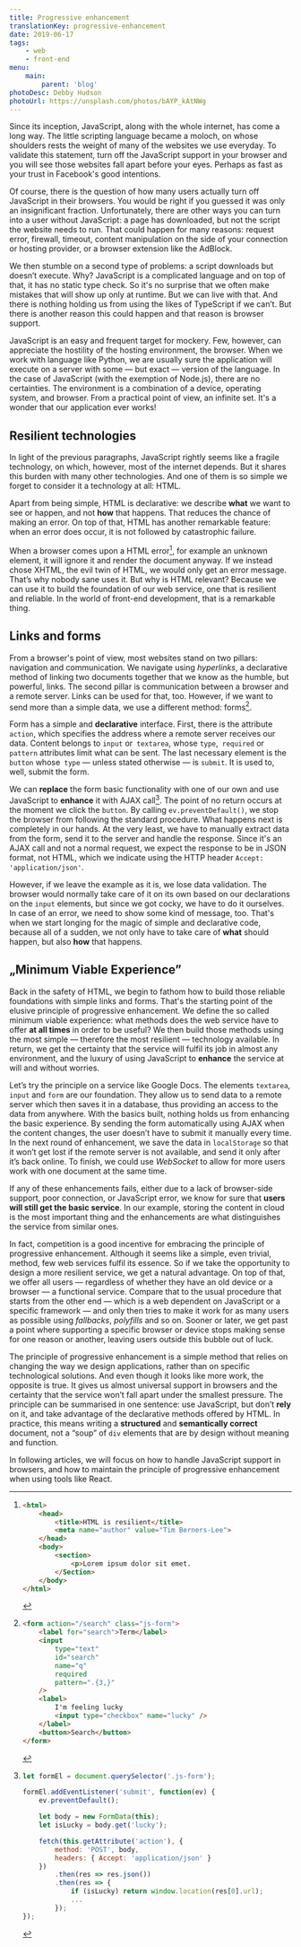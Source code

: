```yaml
---
title: Progressive enhancement
translationKey: progressive-enhancement
date: 2019-06-17
tags:
    - web
    - front-end
menu:
    main:
        parent: 'blog'
photoDesc: Debby Hudson
photoUrl: https://unsplash.com/photos/bAYP_kAtNWg
---
```


Since its inception, JavaScript, along with the whole internet, has come a long way. The little scripting language became a moloch, on whose shoulders rests the weight of many of the websites we use everyday. To validate this statement, turn off the JavaScript support in your browser and you will see those websites fall apart before your eyes. Perhaps as fast as your trust in Facebook's good intentions.

<!--more-->

Of course, there is the question of how many users actually turn off JavaScript in their browsers. You would be right if you guessed it was only an insignificant fraction. Unfortunately, there are other ways you can turn into a user without JavaScript: a page has downloaded, but not the script the website needs to run. That could happen for many reasons: request error, firewall, timeout, content manipulation on the side of your connection or hosting provider, or a browser extension like the AdBlock.

We then stumble on a second type of problems: a script downloads but doesn’t execute. Why? JavaScript is a complicated language and on top of that, it has no static type check. So it's no surprise that we often make mistakes that will show up only at runtime. But we can live with that. And there is nothing holding us from using the likes of TypeScript if we can’t. But there is another reason this could happen and that reason is browser support.

JavaScript is an easy and frequent target for mockery. Few, however, can appreciate the hostility of the hosting environment, the browser. When we work with language like Python, we are usually sure the application will execute on a server with some — but exact — version of the language. In the case of JavaScript (with the exemption of Node.js), there are no certainties. The environment is a combination of a device, operating system, and browser. From a practical point of view, an infinite set. It's a wonder that our application ever works!

## Resilient technologies

In light of the previous paragraphs, JavaScript rightly seems like a fragile technology, on which, however, most of the internet depends. But it shares this burden with many other technologies. And one of them is so simple we forget to consider it a technology at all: HTML.

Apart from being simple, HTML is declarative: we describe **what** we want to see or happen, and not **how** that happens. That reduces the chance of making an error. On top of that, HTML has another remarkable feature: when an error does occur, it is not followed by catastrophic failure.

When a browser comes upon a HTML error[^1], for example an unknown element, it will ignore it and render the document anyway. If we instead chose XHTML, the evil twin of HTML, we would only get an error message. That’s why nobody sane uses it. But why is HTML relevant? Because we can use it to build the foundation of our web service, one that is resilient and reliable. In the world of front-end development, that is a remarkable thing.

## Links and forms

From a browser's point of view, most websites stand on two pillars: navigation and communication. We navigate using *hyperlinks*, a declarative method of linking two documents together that we know as the humble, but powerful, links. The second pillar is communication between a browser and a remote server. Links can be used for that, too. However, if we want to send more than a simple data, we use a different method: forms[^2].

Form has a simple and **declarative** interface. First, there is the attribute `action`, which specifies the address where a remote server receives our data. Content belongs to `input` or` textarea`, whose `type`,` required` or `pattern` attributes limit what can be sent. The last necessary element is the `button` whose` type` — unless stated otherwise — is `submit`. It is used to, well, submit the form.

We can **replace** the form basic functionality with one of our own and use JavaScript to **enhance** it with AJAX call[^3]. The point of no return occurs at the moment we click the `button`. By calling `ev.preventDefault()`, we stop the browser from following the standard procedure. What happens next is completely in our hands. At the very least, we have to manually extract data from the form, send it to the server and handle the response. Since it's an AJAX call and not a normal request, we expect the response to be in JSON format, not HTML, which we indicate using the HTTP header `Accept: 'application/json'`.

However, if we leave the example as it is, we lose data validation. The browser would normally take care of it on its own based on our declarations on the `input` elements, but since we got cocky, we have to do it ourselves. In case of an error, we need to show some kind of message, too. That's when we start longing for the magic of simple and declarative code, because all of a sudden, we not only have to take care of **what** should happen, but also **how** that happens.

## „Minimum Viable Experience”

Back in the safety of HTML, we begin to fathom how to build those reliable foundations with simple links and forms. That's the starting point of the elusive principle of progressive enhancement. We define the so called minimum viable experience: what methods does the web service have to offer **at all times** in order to be useful? We then build those methods using the most simple — therefore the most resilient — technology available. In return, we get the certainty that the service will fulfil its job in almost any environment, and the luxury of using JavaScript to **enhance** the service at will and without worries.

Let’s try the principle on a service like Google Docs. The elements `textarea`, `input` and `form` are our foundation. They allow us to send data to a remote server which then saves it in a database, thus providing an access to the data from anywhere. With the basics built, nothing holds us from enhancing the basic experience. By sending the form automatically using AJAX when the content changes, the user doesn’t have to submit it manually every time. In the next round of enhancement, we save the data in `localStorage` so that it won’t get lost if the remote server is not available, and send it only after it’s back online. To finish, we could use *WebSocket* to allow for more users work with one document at the same time.

If any of these enhancements fails, either due to a lack of browser-side support, poor connection, or JavaScript error, we know for sure that **users will still get the basic service**. In our example, storing the content in cloud is the most important thing and the enhancements are what distinguishes the service from similar ones.

In fact, competition is a good incentive for embracing the principle of progressive enhancement. Although it seems like a simple, even trivial, method, few web services fulfil its essence. So if we take the opportunity to design a more resilient service, we get a natural advantage. On top of that, we offer all users — regardless of whether they have an old device or a browser — a functional service. Compare that to the usual procedure that starts from the other end — which is a web dependent on JavaScript or a specific framework — and only then tries to make it work for as many users as possible using *fallbacks*, *polyfills* and so on. Sooner or later, we get past a point where supporting a specific browser or device stops making sense for one reason or another, leaving users outside this bubble out of luck.

The principle of progressive enhancement is a simple method that relies on changing the way we design applications, rather than on specific technological solutions. And even though it looks like more work, the opposite is true. It gives us almost universal support in browsers and the certainty that the service won’t fall apart under the smallest pressure. The principle can be summarised in one sentence: use JavaScript, but don’t **rely** on it, and take advantage of the declarative methods offered by HTML. In practice, this means writing a **structured** and **semantically correct** document, not a “soup” of `div` elements that are by design without meaning and function.

In following articles, we will focus on how to handle JavaScript support in browsers, and how to maintain the principle of progressive enhancement when using tools like React.


[^1]:
    ```html
    <html>
        <head>
            <title>HTML is resilient</title>
            <meta name="author" value="Tim Berners-Lee">
        </head>
        <body>
            <section>
                <p>Lorem ipsum dolor sit emet.
            </Section>
        </body>
    </html>
    ```

[^2]:
    ```html
    <form action="/search" class="js-form">
        <label for="search">Term</label>
        <input
            type="text"
            id="search"
            name="q"
            required
            pattern=".{3,}"
        />
        <label>
            I'm feeling lucky
            <input type="checkbox" name="lucky" />
        </label>
        <button>Search</button>
    </form>
    ```

[^3]:
    ```js
    let formEl = document.querySelector('.js-form');

    formEl.addEventListener('submit', function(ev) {
        ev.preventDefault();

        let body = new FormData(this);
        let isLucky = body.get('lucky');

        fetch(this.getAttribute('action'), {
            method: 'POST', body,
            headers: { Accept: 'application/json' }
        })
            .then(res => res.json())
            .then(res => {
                if (isLucky) return window.location(res[0].url);
                ...
            });
    });
    ```